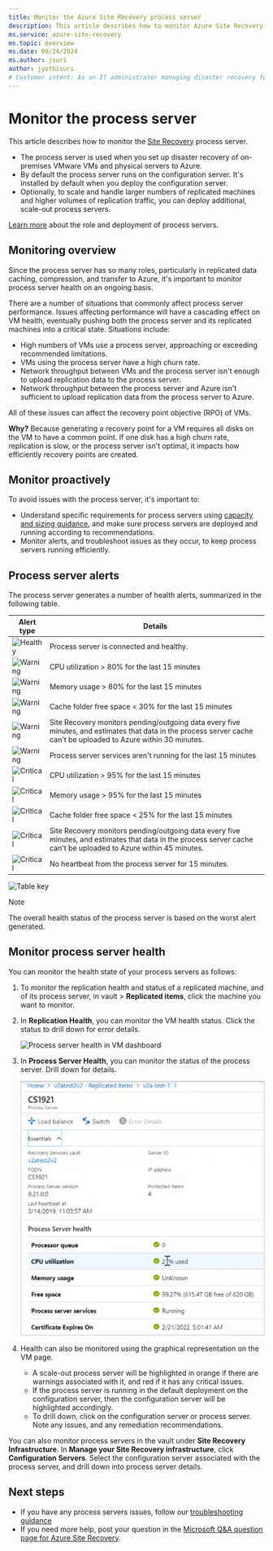 ```yaml
---
title: Monitor the Azure Site Recovery process server
description: This article describes how to monitor Azure Site Recovery process server used for VMware VM/physical server disaster recovery
ms.service: azure-site-recovery
ms.topic: overview
ms.date: 09/24/2024
ms.author: jsuri
author: jyothisuri
# Customer intent: As an IT administrator managing disaster recovery for VMware VMs and physical servers, I want to monitor the health and performance of the Site Recovery process server, so that I can ensure optimal replication and minimize the risk of data loss during recovery operations.
---
```

# Monitor the process server

This article describes how to monitor the [Site Recovery](site-recovery-overview.md) process server.

- The process server is used when you set up disaster recovery of on-premises VMware VMs and physical servers to Azure.
- By default the process server runs on the configuration server. It's installed by default when you deploy the configuration server.
- Optionally, to scale and handle larger numbers of replicated machines and higher volumes of replication traffic, you can deploy additional, scale-out process servers.

[Learn more](vmware-physical-azure-config-process-server-overview.md) about the role and deployment of process servers.

## Monitoring overview

Since the process server has so many roles, particularly in replicated data caching, compression, and transfer to Azure, it's important to monitor process server health on an ongoing basis.

There are a number of situations that commonly affect process server performance. Issues affecting performance will have a cascading effect on VM health, eventually pushing both the process server and its replicated machines into a critical state. Situations include:

- High numbers of VMs use a process server, approaching or exceeding recommended limitations.
- VMs using the process server have a high churn rate.
- Network throughput between VMs and the process server isn't enough to upload replication data to the process server.
- Network throughput between the process server and Azure isn't sufficient to upload replication data from the process server to Azure.

All of these issues can affect the recovery point objective (RPO) of VMs. 

**Why?** Because generating a recovery point for a VM requires all disks on the VM to have a common point. If one disk has a high churn rate, replication is slow, or the process server isn't optimal, it impacts how efficiently recovery points are created.

## Monitor proactively

To avoid issues with the process server, it's important to:

- Understand specific requirements for process servers using [capacity and sizing guidance](site-recovery-plan-capacity-vmware.md#capacity-considerations), and make sure process servers are deployed and running according to recommendations.
- Monitor alerts, and troubleshoot issues as they occur, to keep process servers running efficiently.


## Process server alerts

The process server generates a number of health alerts, summarized in the following table.

**Alert type** | **Details**
--- | ---
![Healthy][green] | Process server is connected and healthy.
![Warning][yellow] | CPU utilization > 80% for the last 15 minutes
![Warning][yellow] | Memory usage > 80% for the last 15 minutes
![Warning][yellow] | Cache folder free space < 30% for the last 15 minutes
![Warning][yellow] | Site Recovery monitors pending/outgoing data every five minutes, and estimates that data in the process server cache can't be uploaded to Azure within 30 minutes.
![Warning][yellow] | Process server services aren't running for the last 15 minutes
![Critical][red] | CPU utilization > 95% for the last 15 minutes
![Critical][red] | Memory usage > 95% for the last 15 minutes
![Critical][red] | Cache folder free space < 25% for the last 15 minutes
![Critical][red] | Site Recovery monitors pending/outgoing data every five minutes, and estimates that data in the process server cache can't be uploaded to Azure within 45 minutes.
![Critical][red] | No heartbeat from the process server for 15 minutes.

![Table key](./media/vmware-physical-azure-monitor-process-server/table-key.png)

> [!NOTE]
> The overall health status of the process server is based on the worst alert generated.



## Monitor process server health

You can monitor the health state of your process servers as follows: 

1. To monitor the replication health and status of a replicated machine, and of its process server, in vault > **Replicated items**, click the machine you want to monitor.
2. In **Replication Health**, you can monitor the VM health status. Click the status to drill down for error details.

    ![Process server health in VM dashboard](./media/vmware-physical-azure-monitor-process-server/vm-ps-health.png)

4. In **Process Server Health**, you can monitor the status of the process server. Drill down for details.

    ![Process server details in VM dashboard](./media/vmware-physical-azure-monitor-process-server/ps-summary.png)

5. Health can also be monitored using the graphical representation on the VM page.
    - A scale-out process server will be highlighted in orange if there are warnings associated with it, and red if it has any critical issues. 
    - If the process server is running in the default deployment on the configuration server, then the configuration server will be highlighted accordingly.
    - To drill down, click on the configuration server or process server. Note any issues, and any remediation recommendations.

You can also monitor process servers in the vault under **Site Recovery Infrastructure**. In **Manage your Site Recovery infrastructure**, click **Configuration Servers**. Select the configuration server associated with the process server, and drill down into process server details.


## Next steps

- If you have any process servers issues, follow our [troubleshooting guidance](vmware-physical-azure-troubleshoot-process-server.md)
- If you need more help, post your question in the [Microsoft Q&A question page for Azure Site Recovery](/answers/topics/azure-site-recovery.html). 

[green]: ./media/vmware-physical-azure-monitor-process-server/green.png
[yellow]: ./media/vmware-physical-azure-monitor-process-server/yellow.png
[red]: ./media/vmware-physical-azure-monitor-process-server/red.png
